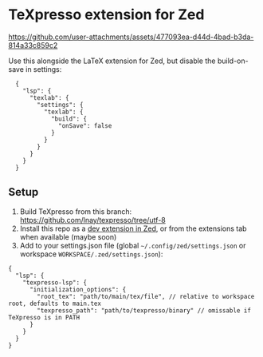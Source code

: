# TeXpresso extension for Zed

https://github.com/user-attachments/assets/477093ea-d44d-4bad-b3da-814a33c859c2

Use this alongside the LaTeX extension for Zed, but disable the build-on-save in settings:
```jsonc
  {
    "lsp": {
      "texlab": {
        "settings": {
          "texlab": {
            "build": {
              "onSave": false
            }
          }
        }
      }
    }
  }
```

## Setup

1. Build TeXpresso from this branch: https://github.com/lnay/texpresso/tree/utf-8
2. Install this repo as a [dev extension in Zed](https://zed.dev/docs/extensions/developing-extensions#developing-an-extension-locally), or from the extensions tab when available (maybe soon)
3. Add to your settings.json file (global `~/.config/zed/settings.json` or workspace `WORKSPACE/.zed/settings.json`):
  ```jsonc
  {
    "lsp": {
      "texpresso-lsp": {
        "initialization_options": {
          "root_tex": "path/to/main/tex/file", // relative to workspace root, defaults to main.tex
          "texpresso_path": "path/to/texpresso/binary" // omissable if TeXpresso is in PATH
        }
      }
    }
  }
  ```
